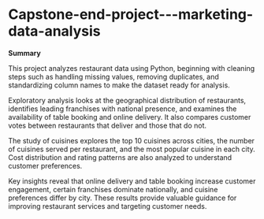 # Capstone-end-project---marketing-data-analysis

**Summary**

This project analyzes restaurant data using Python, beginning with cleaning steps such as handling missing values, removing duplicates, and standardizing column names to make the dataset ready for analysis.

Exploratory analysis looks at the geographical distribution of restaurants, identifies leading franchises with national presence, and examines the availability of table booking and online delivery. It also compares customer votes between restaurants that deliver and those that do not.

The study of cuisines explores the top 10 cuisines across cities, the number of cuisines served per restaurant, and the most popular cuisine in each city. Cost distribution and rating patterns are also analyzed to understand customer preferences.

Key insights reveal that online delivery and table booking increase customer engagement, certain franchises dominate nationally, and cuisine preferences differ by city. These results provide valuable guidance for improving restaurant services and targeting customer needs.

